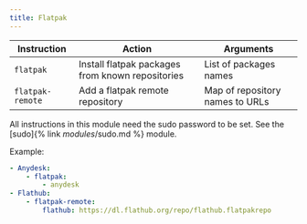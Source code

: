 ```yaml
---
title: Flatpak
---
```


| Instruction      | Action                                           | Arguments                       |
| ---------------- | ------------------------------------------------ | ------------------------------- |
| `flatpak`        | Install flatpak packages from known repositories | List of packages names          |
| `flatpak-remote` | Add a flatpak remote repository                  | Map of repository names to URLs |

All instructions in this module need the sudo password to be set. See the [sudo]{% link _modules_/sudo.md %} module.

Example:

```yaml
- Anydesk:
    - flatpak:
        - anydesk
- Flathub:
    - flatpak-remote:
        flathub: https://dl.flathub.org/repo/flathub.flatpakrepo
```
